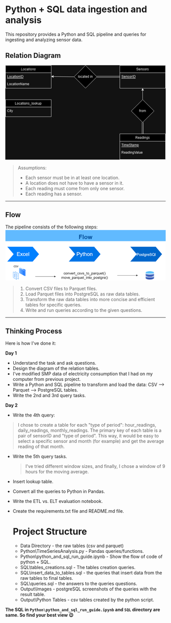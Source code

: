 # Python + SQL data ingestion and analysis
This repository provides a Python and SQL pipeline and queries for ingesting and analyzing sensor data.


## Relation Diagram
![alt text](Diagram.drawio.png)
> Assumptions:
> * Each sensor must be in at least one location.
> * A location does not have to have a sensor in it.
> * Each reading must come from only one sensor.
> * Each reading has a sensor.
__________________________________________________________________________________
## Flow
The pipeline consists of the following steps:
![alt text](flow.drawio.png)

> 1. Convert CSV files to Parquet files.
> 2. Load Parquet files into PostgreSQL as raw data tables.
> 3. Transform the raw data tables into more concise and efficient tables for specific queries.
> 4. Write and run queries according to the given questions.
__________________________________________________________________________________

## Thinking Process
Here is how I've done it:

**Day 1**

* Understand the task and ask questions.
* Design the diagram of the relation tables.
* I've modified SMP data of electricity consumption that I had on my computer from previous project.
* Write a Python and SQL pipeline to transform and load the data: CSV --> Parquet --> PostgreSQL tables.
* Write the 2nd and 3rd query tasks.


**Day 2**

* Write the 4th query:

> I chose to create a table for each "type of period": hour_readings, daily_readings, monthly_readings.
> The primary key of each table is a pair of sensorID and "type of period". This way, it would be easy to select a specific sensor and month (for example) and get the average reading of that month.

* Write the 5th query tasks.
  > I've tried different window sizes, and finally, I chose a window of 9 hours for the moving average.
* Insert lookup table.
* Convert all the queries to Python in Pandas.
* Write the ETL vs. ELT evaluation notebook.
* Create the requirements.txt file and README.md file.

  # Project Structure 
  * Data Directory - the raw tables (csv and parquet)
  * Python\TimeSeriesAnalysis.py - Pandas queries/functions.
  * Python\python_and_sql_run_guide.ipynb - Show the flow of code of python + SQL.
  * SQL\tables_creations.sql - The tables creation queries.
  * SQL\insert_data_to_tables.sql - the queries that insert data from the raw tables to final tables.
  * SQL\queries.sql - the answers to the queries questions.
  * Output\Images - postgreSQL screenshots of the queries with the result table.
  * Output\Python Tables - csv tables created by the python script.
 
 **The SQL in `Python\python_and_sql_run_guide.ipynb` and `SQL` directory are same. So find your best view 😉**
  
